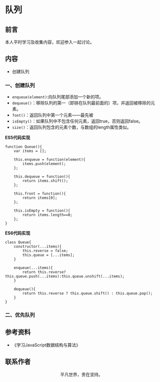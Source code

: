 # 队列

## 前言

本人平时学习及收集内容，欢迎参入一起讨论。

## 内容

- 创建队列

### 一、创建队列

- `enqueue(element)`:向队列尾部添加一个新的项。
- `dequeue()`：移除队列的第一（即排在队列最前面的）项，并返回被移除的元素。
- `font()`：返回队列中第一个元素——最先被
- `isEmpty()`：如果队列中不包含任何元素，返回true，否则返回false。
- `size()`：返回队列包含的元素个数，与数组的length属性类似。

**ES5代码实现**

```
function Queue(){
    var items = [];

    this.enqueue = function(element){
        items.push(element);
    };

    this.dequeue = function(){
        return items.shift();
    };

    this.front = function(){
        return items[0];
    };

    this.isEmpty = function(){
        return items.length==0;
    };
}
```

**ES6代码实现**

```
class Queue{
    constructor(...items){
        this.reverse = false;
        this.queue = [...items];
    }

    enqueue(...items){
        return this.reverse?this.queue.push(...items):this.queue.unshift(...items);
    }

    dequeue(){
        return this.reverse ? this.queue.shift() : this.queue.pop();
    }
}
```

### 二、优先队列

## 参考资料

- 《学习JavaScript数据结构与算法》

## 联系作者

<div align="center">
    <p>
        平凡世界，贵在坚持。
    </p>
    <img :src="$withBase('/about/contact.png')" />
</div>